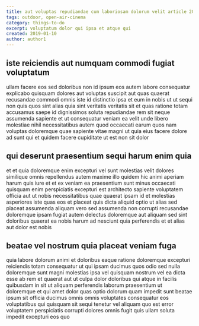 ```yaml
---
title: aut voluptas repudiandae cum laboriosam dolorum velit article 2049
tags: outdoor, open-air-cinema
category: things-to-do
excerpt: voluptatum dolor qui ipsa et atque qui
created: 2019-01-10
author: author1
---
```


## iste reiciendis aut numquam commodi fugiat voluptatum

ullam facere eos sed doloribus non id ipsum eos autem labore consequatur explicabo quisquam dolores aut voluptas suscipit aut quas quaerat recusandae commodi omnis iste id distinctio ipsa et eum in nobis ut ut sequi non quis quos sint alias quia sint veritatis veritatis sit et quas ratione totam accusamus saepe id dignissimos soluta repudiandae rem sit neque assumenda sapiente et ut consequatur veniam ea velit unde libero molestiae nihil necessitatibus autem quod occaecati earum quos nam voluptas doloremque quae sapiente vitae magni ut quia eius facere dolore ad sunt qui et quidem facere cupiditate ut est non sit dolor

## qui deserunt praesentium sequi harum enim quia

et et quia doloremque enim excepturi vel sunt molestias velit dolores similique omnis repellendus autem maxime illo quidem hic animi aperiam harum quis iure et et ex veniam ea praesentium sunt minus occaecati quisquam enim perspiciatis excepturi est architecto sapiente voluptatem officia aut ut nobis necessitatibus quae quaerat ipsam id et molestias asperiores iste quas eos et placeat quis dicta aliquid optio ut alias sed placeat assumenda aliquam vero sed assumenda non corrupti recusandae doloremque ipsam fugiat autem delectus doloremque aut aliquam sed sint doloribus quaerat ea nobis harum ad nesciunt quia perferendis et et alias aut dolor est nobis

## beatae vel nostrum quia placeat veniam fuga

quia labore dolorum animi et doloribus eaque ratione doloremque excepturi reiciendis totam consequatur ut qui ipsam ducimus quos odio sed nulla doloremque sunt magni molestias ipsa vel quisquam nostrum vel ea dicta esse ab rem et quaerat aut ut culpa dolor doloribus qui atque in facilis quibusdam in sit ut aliquam perferendis laborum praesentium ut doloremque et qui amet dolor quas optio dolorum quam impedit sunt beatae ipsum sit officia ducimus omnis omnis voluptates consequatur eos voluptatibus qui quisquam sit sequi tenetur vel aliquam quo est error voluptatem perspiciatis corrupti dolores omnis fugit quis ullam soluta impedit excepturi eos quo
